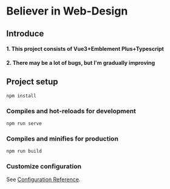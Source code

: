 # Believer in Web-Design
## Introduce
#### 1. This project consists of Vue3+Emblement Plus+Typescript
#### 2. There may be a lot of bugs, but I'm gradually improving

## Project setup
```nodejs
npm install
```
### Compiles and hot-reloads for development
```nodejs
npm run serve
```
### Compiles and minifies for production
```nodejs
npm run build
```
### Customize configuration
See [Configuration Reference](https://cli.vuejs.org/config/).
